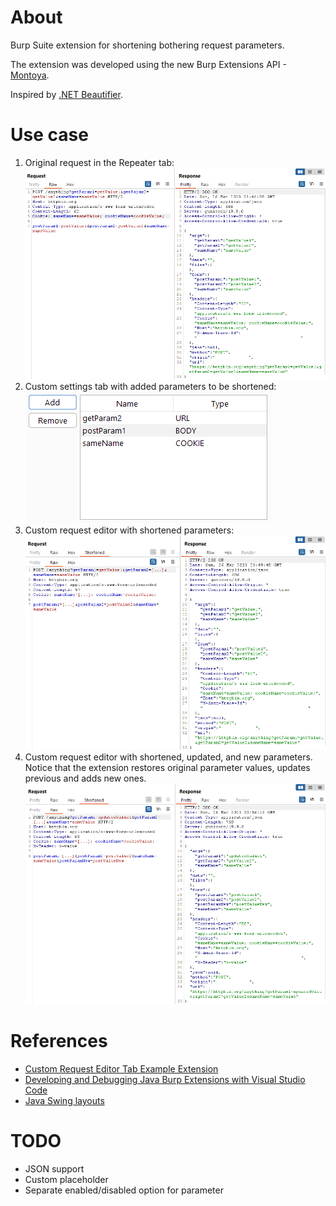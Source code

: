 # About
Burp Suite extension for shortening bothering request parameters.

The extension was developed using the new Burp Extensions API - [Montoya](https://github.com/PortSwigger/burp-extensions-montoya-api).

Inspired by [.NET Beautifier](https://github.com/PortSwigger/dotnet-beautifier).

# Use case
1. Original request in the Repeater tab:
![Original request](docs/images/original_request.png)
2. Custom settings tab with added parameters to be shortened:
![Settings request](docs/images/settings.png)
3. Custom request editor with shortened parameters:
![Shortened request](docs/images/shortened_request.png)
4. Custom request editor with shortened, updated, and new parameters. Notice that the extension restores original parameter values, updates previous and adds new ones. 
![Updated request](docs/images/updated_request.png)

# References
* [Custom Request Editor Tab Example Extension](https://github.com/PortSwigger/burp-extensions-montoya-api-examples/tree/main/customrequesteditortab)
* [Developing and Debugging Java Burp Extensions with Visual Studio Code](https://parsiya.net/blog/2019-12-02-developing-and-debugging-java-burp-extensions-with-visual-studio-code/)
* [Java Swing layouts](https://www.youtube.com/watch?v=19xwjgsC_58)

# TODO
* JSON support
* Custom placeholder
* Separate enabled/disabled option for parameter